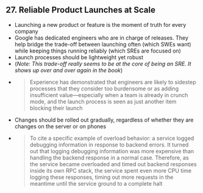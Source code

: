 ## 27. Reliable Product Launches at Scale

- Launching a new product or feature is the moment of truth for every company
- Google has dedicated engineers who are in charge of releases. They help bridge the trade-off between launching often (which SWEs want) while keeping things running reliably (which SREs are focused on)
- Launch processes should be lightweight yet robust
- (*Note: This trade-off really seems to be at the core of being an SRE. It shows up over and over again in the book*)
- > Experience has demonstrated that engineers are likely to sidestep processes that they consider too burdensome or as adding insufficient value—especially when a team is already in crunch mode, and the launch process is seen as just another item blocking their launch
- Changes should be rolled out gradually, regardless of whether they are changes on the server or on phones
- > To cite a specific example of overload behavior: a service logged debugging information in response to backend errors. It turned out that logging debugging information was more expensive than handling the backend response in a normal case. Therefore, as the service became overloaded and timed out backend responses inside its own RPC stack, the service spent even more CPU time logging these responses, timing out more requests in the meantime until the service ground to a complete halt
